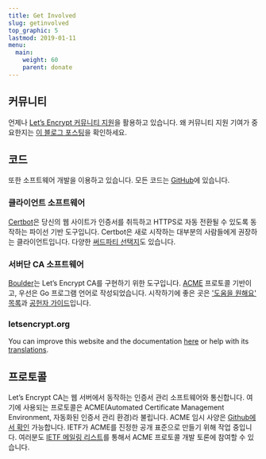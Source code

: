 ```yaml
---
title: Get Involved
slug: getinvolved
top_graphic: 5
lastmod: 2019-01-11
menu:
  main:
    weight: 60
    parent: donate
---
```


## 커뮤니티

언제나 [Let’s Encrypt 커뮤니티 지원](https://community.letsencrypt.org/)을 활용하고 있습니다. 왜 커뮤니티 지원 기여가 중요한지는 [이 블로그 포스팅](https://letsencrypt.org/2015/08/13/lets-encrypt-community-support.html)을 확인하세요.

## 코드

또한 소프트웨어 개발을 이용하고 있습니다. 모든 코드는 [GitHub](https://github.com/letsencrypt/)에 있습니다.

### 클라이언트 소프트웨어

[Certbot](https://github.com/certbot/certbot)은 당신의 웹 사이트가 인증서를 취득하고 HTTPS로 자동 전환될 수 있도록 동작하는 파이선 기반 도구입니다. Certbot은 새로 시작하는 대부분의 사람들에게 권장하는 클라이언트입니다. 다양한 [써드파티 선택지](https://letsencrypt.org/docs/client-options/)도 있습니다.

### 서버단 CA 소프트웨어

[Boulder](https://github.com/letsencrypt/boulder)는 Let’s Encrypt CA를 구현하기 위한 도구입니다. [ACME](https://github.com/ietf-wg-acme/acme) 프로토콜 기반이고, 우선은 Go 프로그램 언어로 작성되었습니다. 시작하기에 좋은 곳은 ['도움을 원해요' 목록](https://github.com/letsencrypt/boulder/issues?q=is%3Aopen+is%3Aissue+label%3Astatus%2Fhelp-wanted)과 [공헌자 가이드](https://github.com/letsencrypt/boulder/blob/master/CONTRIBUTING.md)입니다.

### letsencrypt.org

You can improve this website and the documentation [here](https://github.com/letsencrypt/website) or help with its [translations](https://github.com/letsencrypt/website/blob/master/TRANSLATION.md).

## 프로토콜

Let’s Encrypt CA는 웹 서버에서 동작하는 인증서 관리 소프트웨어와 통신합니다. 여기에 사용되는 프로토콜은 ACME(Automated Certificate Management Environment, 자동화된 인증서 관리 환경)라 불립니다. ACME 임시 사양은 [Github에서 확인](https://github.com/ietf-wg-acme/acme) 가능합니다. IETF가 ACME를 진정한 공개 표준으로 만들기 위해 작업 중입니다. 여러분도 [IETF 메일링 리스트](https://www.ietf.org/mailman/listinfo/acme)를 통해서 ACME 프로토콜 개발 토론에 참여할 수 있습니다.
